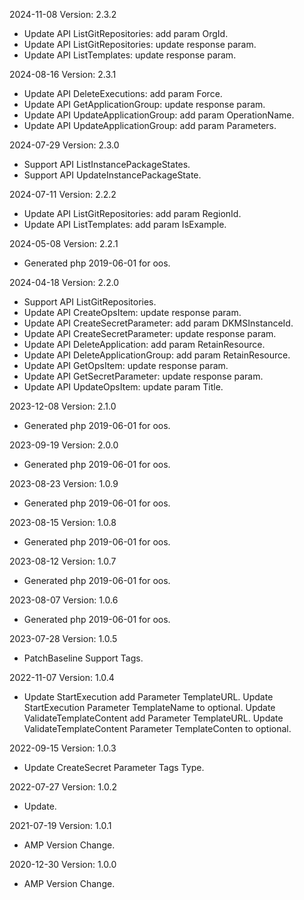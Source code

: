 2024-11-08 Version: 2.3.2
- Update API ListGitRepositories: add param OrgId.
- Update API ListGitRepositories: update response param.
- Update API ListTemplates: update response param.


2024-08-16 Version: 2.3.1
- Update API DeleteExecutions: add param Force.
- Update API GetApplicationGroup: update response param.
- Update API UpdateApplicationGroup: add param OperationName.
- Update API UpdateApplicationGroup: add param Parameters.


2024-07-29 Version: 2.3.0
- Support API ListInstancePackageStates.
- Support API UpdateInstancePackageState.


2024-07-11 Version: 2.2.2
- Update API ListGitRepositories: add param RegionId.
- Update API ListTemplates: add param IsExample.


2024-05-08 Version: 2.2.1
- Generated php 2019-06-01 for oos.

2024-04-18 Version: 2.2.0
- Support API ListGitRepositories.
- Update API CreateOpsItem: update response param.
- Update API CreateSecretParameter: add param DKMSInstanceId.
- Update API CreateSecretParameter: update response param.
- Update API DeleteApplication: add param RetainResource.
- Update API DeleteApplicationGroup: add param RetainResource.
- Update API GetOpsItem: update response param.
- Update API GetSecretParameter: update response param.
- Update API UpdateOpsItem: update param Title.


2023-12-08 Version: 2.1.0
- Generated php 2019-06-01 for oos.

2023-09-19 Version: 2.0.0
- Generated php 2019-06-01 for oos.

2023-08-23 Version: 1.0.9
- Generated php 2019-06-01 for oos.

2023-08-15 Version: 1.0.8
- Generated php 2019-06-01 for oos.

2023-08-12 Version: 1.0.7
- Generated php 2019-06-01 for oos.

2023-08-07 Version: 1.0.6
- Generated php 2019-06-01 for oos.

2023-07-28 Version: 1.0.5
- PatchBaseline Support Tags.

2022-11-07 Version: 1.0.4
- Update StartExecution add Parameter TemplateURL.
   Update StartExecution Parameter TemplateName to optional.
   Update ValidateTemplateContent add Parameter TemplateURL.
   Update ValidateTemplateContent Parameter TemplateConten to optional.

2022-09-15 Version: 1.0.3
- Update CreateSecret Parameter Tags Type.

2022-07-27 Version: 1.0.2
 - Update.

2021-07-19 Version: 1.0.1
- AMP Version Change.

2020-12-30 Version: 1.0.0
- AMP Version Change.

